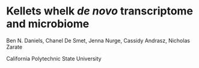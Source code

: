 # Kellets whelk *de novo* transcriptome and microbiome
 

Ben N. Daniels, Chanel De Smet, Jenna Nurge, Cassidy Andrasz, Nicholas Zarate

California Polytechnic State University
<br>


